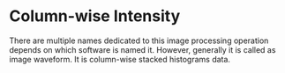 # Column-wise Intensity


There are multiple names dedicated to this image processing operation depends on which software is named it. 
However, generally it is called as image waveform. It is column-wise stacked histograms data. 
